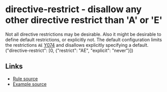 <!-- WARNING: Generated documentation. Edit docs and examples in the rule and examples file ('rules/directive-restrict.js', 'examples/directive-restrict.js'). -->

# directive-restrict - disallow any other directive restrict than 'A' or 'E'

Not all directive restrictions may be desirable.
Also it might be desirable to define default restrictions, or explicitly not.
The default configuration limits the restrictions `AE` [Y074](https://github.com/johnpapa/angular-styleguide#style-y074) and disallows explicitly specifying a default.
("directive-restrict": [0, {"restrict": "AE", "explicit": "never"}])

## Links

* [Rule source](../rules/directive-restrict.js)
* [Example source](../examples/directive-restrict.js)
